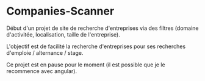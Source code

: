 # Companies-Scanner

Début d'un projet de site de recherche d'entreprises via des filtres (domaine d'activitée, localisation, taille de l'entreprise).

L'objectif est de facilité la recherche d'entreprises pour ses recherches d'emploie / alternance / stage.

Ce projet est en pause pour le moment (il est possible que je le recommence avec angular).
